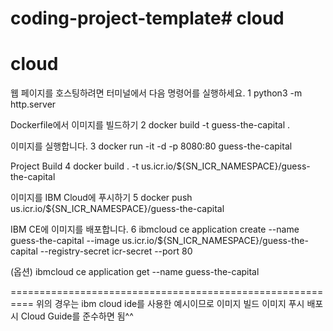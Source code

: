 # coding-project-template# cloud
# cloud

웹 페이지를 호스팅하려면 터미널에서 다음 명령어를 실행하세요.
1
python3 -m http.server

Dockerfile에서 이미지를 빌드하기
2
docker build -t guess-the-capital .

이미지를 실행합니다.
3
docker run -it -d -p 8080:80 guess-the-capital

Project Build
4
docker build . -t us.icr.io/${SN_ICR_NAMESPACE}/guess-the-capital

이미지를 IBM Cloud에 푸시하기
5
docker push us.icr.io/${SN_ICR_NAMESPACE}/guess-the-capital

IBM CE에 이미지를 배포합니다.
6
ibmcloud ce application create --name guess-the-capital --image us.icr.io/${SN_ICR_NAMESPACE}/guess-the-capital --registry-secret icr-secret --port 80


(옵션)
ibmcloud ce application get --name guess-the-capital

==========================================================
위의 경우는 ibm cloud ide를 사용한
예시이므로 이미지 빌드 이미지 푸시 배포시 Cloud Guide를 준수하면 됨^^
